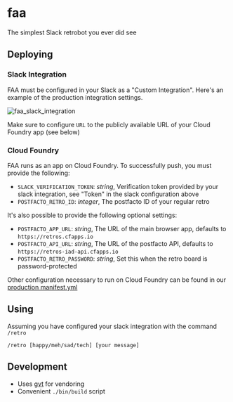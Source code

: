 # faa

The simplest Slack retrobot you ever did see

## Deploying

### Slack Integration

FAA must be configured in your Slack as a "Custom Integration". Here's an example of the production integration settings.

![faa_slack_integration](assets/faa_slack_integration.png)

Make sure to configure `URL` to the publicly available URL of your Cloud Foundry app (see below)


### Cloud Foundry

FAA runs as an app on Cloud Foundry. To successfully push, you must provide the following:

- `SLACK_VERIFICATION_TOKEN`: *string*, Verification token provided by your slack integration, see "Token" in the slack configuration above
- `POSTFACTO_RETRO_ID`: *integer*, The postfacto ID of your regular retro

It's also possible to provide the following optional settings:
- `POSTFACTO_APP_URL`: *string*, The URL of the main browser app, defaults to `https://retros.cfapps.io`
- `POSTFACTO_API_URL`: *string*, The URL of the postfacto API, defaults to `https://retros-iad-api.cfapps.io`
- `POSTFACTO_RETRO_PASSWORD`: *string*, Set this when the retro board is password-protected

Other configuration necessary to run on Cloud Foundry can be found in our [production manifest.yml](manifest.yml)


## Using

Assuming you have configured your slack integration with the command `/retro`

```
/retro [happy/meh/sad/tech] [your message]
```


## Development

- Uses [gvt](github.com/FiloSottile/gvt) for vendoring
- Convenient `./bin/build` script